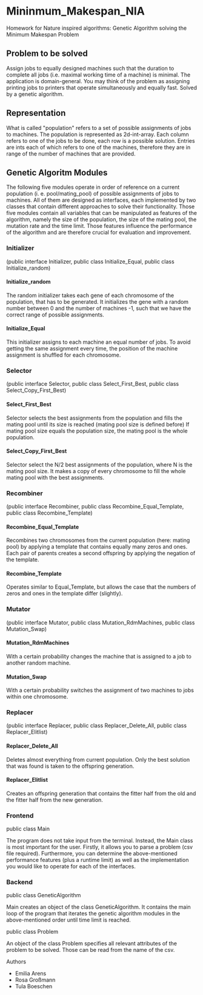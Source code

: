 
# Mininmum_Makespan_NIA
Homework for Nature inspired algorithms: Genetic Algorithm solving the Minimum Makespan Problem



## Problem to be solved
Assign jobs to equally designed machines such that the duration to complete all jobs (i.e. maximal working time of a machine) is minimal. The application is domain-general. You may think of the problem as assigning printing jobs to printers that operate simultaneously and equally fast. 
Solved by a genetic algorithm.

## Representation
What is called "population" refers to a set of possible assignments of jobs to machines. The population is represented as 2d-int-array. Each column refers to one of the jobs to be done, each row is a possible solution. Entries are ints each of which refers to one of the machines, therefore they are in range of the number of machines that are provided. 



## Genetic Algoritm Modules

The following five modules operate in order of reference on a current population (i. e. pool/mating_pool) of possible assignments of jobs to machines. All of them are designed as interfaces, each implemented by two classes that contain different approaches to solve their functionality. Those five modules contain all variables that can be manipulated as features of the algorithm, namely the size of the population, the size of the mating pool, the mutation rate and the time limit. Those features influence the performance of the algorithm and are therefore crucial for evaluation and improvement.



### Initializer 
(public interface Initializer, 
public class Initialize_Equal, 
public class Initialize_random)

#### Initialize_random
The random initializer takes each gene of each chromosome of the population, that has to be generated. 
It initializes the gene with a random number between 0 and the number of machines -1, such that we have the correct range of possible assignments.

#### Initialize_Equal
This initializer assigns to each machine an equal number of jobs.
To avoid getting the same assignment every time, the position of the machine assignment is shuffled for each chromosome.


### Selector 
(public interface Selector, 
public class Select_First_Best, 
public class Select_Copy_First_Best)

#### Select_First_Best
Selector selects the best assignments from the population and fills the mating pool until its size is reached (mating pool size is defined before)
If mating pool size equals the population size, the  mating pool is the whole population.

#### Select_Copy_First_Best
Selector select the N/2 best assignments of the population, where N is the mating pool size.
It makes a copy of every chromosome to fill the whole mating pool with the best assignments.

### Recombiner 
(public interface Recombiner, 
public class Recombine_Equal_Template, 
public class Recombine_Template)

#### Recombine_Equal_Template
Recombines two chromosomes from the current population (here: mating pool) by applying a template that contains equally many zeros and ones. Each pair of parents creates a second offspring by applying the negation of the template.

#### Recombine_Template
Operates similar to Equal_Template, but allows the case that the numbers of zeros and ones in the template differ (slightly).



### Mutator 
(public interface Mutator, 
public class Mutation_RdmMachines, 
public class Mutation_Swap)

#### Mutation_RdmMachines
With a certain probability changes the machine that is assigned to a job to another random machine. 

#### Mutation_Swap
With a certain probability switches the assignment of two machines to jobs within one chromosome.



### Replacer 
(public interface Replacer, 
public class Replacer_Delete_All, 
public class Replacer_Elitlist)

#### Replacer_Delete_All
Deletes almost everything from current population. Only the best solution that was found is taken to the offspring generation.

#### Replacer_Elitlist
Creates an offspring generation that contains the fitter half from the old and the fitter half from the new generation.


### Frontend

public class Main

The program does not take input from the terminal. Instead, the Main class is most important for the user. Firstly, it allows you to parse a problem (csv file required). Furthermore, you can determine the above-mentioned performance features (plus a runtime limit) as well as the implementation you would like to operate for each of the interfaces.



### Backend

public class GeneticAlgorithm

Main creates an object of the class GeneticAlgorithm. It contains the main loop of the program that iterates the genetic algorithm modules in the above-mentioned order until time limit is reached. 

public class Problem

An object of the class Problem specifies all relevant attributes of the problem to be solved. Those can be read from the name of the csv.


Authors
- Emilia Arens
- Rosa Großmann
- Tula Boeschen
